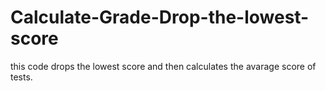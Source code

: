 # Calculate-Grade-Drop-the-lowest-score
this code drops the lowest score and then calculates the avarage score of tests. 

